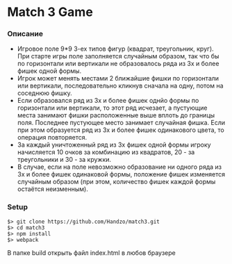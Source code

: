 Match 3 Game
=============

### Описание ###
- Игровое поле 9*9 3-ех типов фигур (квадрат, треугольник, круг). При старте игры поле заполняется случайным образом, так что бы по горизонтали или вертикали не образовалось ряда из 3х и более фишек одной формы.
- Игрок может менять местами 2 ближайшие фишки по горизонтали или вертикали, последовательно кликнув сначала на одну, потом на соседнюю фишку.
- Если образовался ряд из 3х и более фишек однйо формы по горизонтали или вертикали, то этот ряд исчезает, а пустующие места занимают фишки расположенные выше вплоть до границы поля. Последнее пустующее место занимает случайная фишка. Если при этом образуется ряд из 3х и более фишек одинакового цвета, то операция повторяется.
- За каждый уничтоженный ряд из 3х фишек одной формы игроку начисляется 10 очков за комбинацию из квадратов, 20 - за треугольники и 30 - за кружки.
- В случае, если на поле невозможно образование ни одного ряда из 3х и более фишек одинаковой формы, положение фишек изменяется случайным образом (при этом, количество фишек каждой формы остаётся неизменным).

### Setup ###

```
$> git clone https://github.com/Handzo/match3.git
$> cd match3
$> npm install
$> webpack
```
В папке build открыть файл index.html в любов браузере